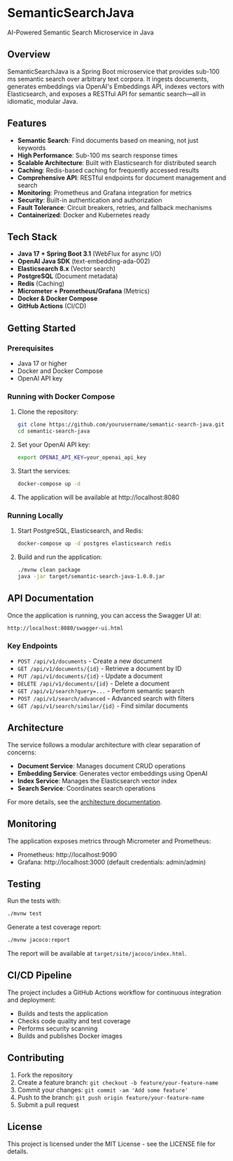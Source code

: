 # SemanticSearchJava

AI-Powered Semantic Search Microservice in Java

## Overview

SemanticSearchJava is a Spring Boot microservice that provides sub-100 ms semantic search over arbitrary text corpora. It ingests documents, generates embeddings via OpenAI's Embeddings API, indexes vectors with Elasticsearch, and exposes a RESTful API for semantic search—all in idiomatic, modular Java.

## Features

- **Semantic Search**: Find documents based on meaning, not just keywords
- **High Performance**: Sub-100 ms search response times
- **Scalable Architecture**: Built with Elasticsearch for distributed search
- **Caching**: Redis-based caching for frequently accessed results
- **Comprehensive API**: RESTful endpoints for document management and search
- **Monitoring**: Prometheus and Grafana integration for metrics
- **Security**: Built-in authentication and authorization
- **Fault Tolerance**: Circuit breakers, retries, and fallback mechanisms
- **Containerized**: Docker and Kubernetes ready

## Tech Stack

- **Java 17 + Spring Boot 3.1** (WebFlux for async I/O)
- **OpenAI Java SDK** (text-embedding-ada-002)
- **Elasticsearch 8.x** (Vector search)
- **PostgreSQL** (Document metadata)
- **Redis** (Caching)
- **Micrometer + Prometheus/Grafana** (Metrics)
- **Docker & Docker Compose**
- **GitHub Actions** (CI/CD)

## Getting Started

### Prerequisites

- Java 17 or higher
- Docker and Docker Compose
- OpenAI API key

### Running with Docker Compose

1. Clone the repository:
   ```bash
   git clone https://github.com/yourusername/semantic-search-java.git
   cd semantic-search-java
   ```

2. Set your OpenAI API key:
   ```bash
   export OPENAI_API_KEY=your_openai_api_key
   ```

3. Start the services:
   ```bash
   docker-compose up -d
   ```

4. The application will be available at http://localhost:8080

### Running Locally

1. Start PostgreSQL, Elasticsearch, and Redis:
   ```bash
   docker-compose up -d postgres elasticsearch redis
   ```

2. Build and run the application:
   ```bash
   ./mvnw clean package
   java -jar target/semantic-search-java-1.0.0.jar
   ```

## API Documentation

Once the application is running, you can access the Swagger UI at:
```
http://localhost:8080/swagger-ui.html
```

### Key Endpoints

- `POST /api/v1/documents` - Create a new document
- `GET /api/v1/documents/{id}` - Retrieve a document by ID
- `PUT /api/v1/documents/{id}` - Update a document
- `DELETE /api/v1/documents/{id}` - Delete a document
- `GET /api/v1/search?query=...` - Perform semantic search
- `POST /api/v1/search/advanced` - Advanced search with filters
- `GET /api/v1/search/similar/{id}` - Find similar documents

## Architecture

The service follows a modular architecture with clear separation of concerns:

- **Document Service**: Manages document CRUD operations
- **Embedding Service**: Generates vector embeddings using OpenAI
- **Index Service**: Manages the Elasticsearch vector index
- **Search Service**: Coordinates search operations

For more details, see the [architecture documentation](architecture.md).

## Monitoring

The application exposes metrics through Micrometer and Prometheus:

- Prometheus: http://localhost:9090
- Grafana: http://localhost:3000 (default credentials: admin/admin)

## Testing

Run the tests with:

```bash
./mvnw test
```

Generate a test coverage report:

```bash
./mvnw jacoco:report
```

The report will be available at `target/site/jacoco/index.html`.

## CI/CD Pipeline

The project includes a GitHub Actions workflow for continuous integration and deployment:

- Builds and tests the application
- Checks code quality and test coverage
- Performs security scanning
- Builds and publishes Docker images

## Contributing

1. Fork the repository
2. Create a feature branch: `git checkout -b feature/your-feature-name`
3. Commit your changes: `git commit -am 'Add some feature'`
4. Push to the branch: `git push origin feature/your-feature-name`
5. Submit a pull request

## License

This project is licensed under the MIT License - see the LICENSE file for details.
